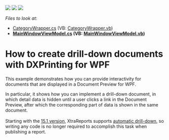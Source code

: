 ﻿<!-- default badges list -->
![](https://img.shields.io/endpoint?url=https://codecentral.devexpress.com/api/v1/VersionRange/128599843/22.2.2%2B)
[![](https://img.shields.io/badge/Open_in_DevExpress_Support_Center-FF7200?style=flat-square&logo=DevExpress&logoColor=white)](https://supportcenter.devexpress.com/ticket/details/E3249)
[![](https://img.shields.io/badge/📖_How_to_use_DevExpress_Examples-e9f6fc?style=flat-square)](https://docs.devexpress.com/GeneralInformation/403183)
<!-- default badges end -->
<!-- default file list -->
*Files to look at*:

* [CategoryWrapper.cs](./CS/CategoryWrapper.cs) (VB: [CategoryWrapper.vb](./VB/CategoryWrapper.vb))
* **[MainWindowViewModel.cs](./CS/MainWindowViewModel.cs) (VB: [MainWindowViewModel.vb](./VB/MainWindowViewModel.vb))**
<!-- default file list end -->
# How to create drill-down documents with DXPrinting for WPF


<p>This example demonstrates how you can provide interactivity for documents that are displayed in a Document Preview for WPF.</p>
<p>In particular, it shows how you can implement a drill-down document, in which detail data is hidden until a user clicks a link in the Document Preview, after which the corresponding part of data is shown in the same document.<br><br>Starting with the <a href="https://www.devexpress.com/Subscriptions/New2015-1.xml?product=reporting">15.1 version</a>, XtraReports supports <a href="https://documentation.devexpress.com/#XtraReports/CustomDocument115622">automatic drill-down</a>, so writing any code is no longer required to accomplish this task when publishing a report.</p>

<br/>


